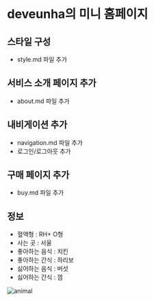 # deveunha의 미니 홈페이지

## 스타일 구성
- style.md 파일 추가

## 서비스 소개 페이지 추가
- about.md 파일 추가

## 내비게이션 추가
- navigation.md 파일 추가
- 로그인/로그아웃 추가

## 구매 페이지 추가
- buy.md 파일 추가

## 정보
- 혈액형 : RH+ O형
- 사는 곳 : 서울
- 좋아하는 음식 : 치킨
- 좋아하는 간식 : 하리보
- 싫어하는 음식 : 버섯
- 싫어하는 간식 : 껌 

![animal](https://github.com/user-attachments/assets/69e8beeb-3e23-43d9-9fa6-3ce187d6d22e)